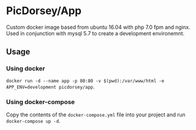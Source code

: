 # PicDorsey/App

Custom docker image based from ubuntu 16.04 with php 7.0 fpm and nginx. Used in conjunction with mysql 5.7 to create a development environemnt.

## Usage
### Using docker
`docker run -d --name app -p 80:80 -v $(pwd):/var/www/html -e APP_ENV=development picdorsey/app`.


### Using docker-compose
Copy the contents of the `docker-compose.yml` file into your project and run `docker-compose up -d`.

